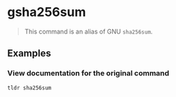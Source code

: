 # gsha256sum

> This command is an alias of GNU `sha256sum`.

## Examples

### View documentation for the original command

```bash
tldr sha256sum
```
